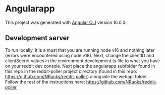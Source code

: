 # Angularapp

This project was generated with [Angular CLI](https://github.com/angular/angular-cli) version 16.0.0.

## Development server
To run locally, it is a must that you are running node v16 and nothing later (errors were encountered using node v18). Next, change the clientID and clientSecret values in the environment.development.ts file to what you have on your reddit dev console. Next place the angularapp subfolder found in this repo in the reddit-poller project directory (found in this repo: https://github.com/NRunks/reddit-poller) alongside the webapi folder. Follow the rest of the instructions here: https://github.com/NRunks/reddit-poller
 
